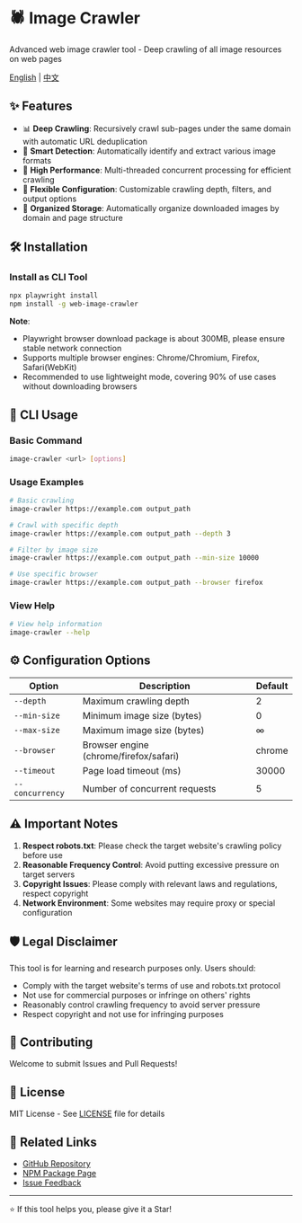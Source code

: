 # 🕷️ Image Crawler

Advanced web image crawler tool - Deep crawling of all image resources on web pages

[English](README.md) | [中文](README.zh-CN.md)

## ✨ Features

- 📊 **Deep Crawling**: Recursively crawl sub-pages under the same domain with automatic URL deduplication
- 🎯 **Smart Detection**: Automatically identify and extract various image formats
- 🚀 **High Performance**: Multi-threaded concurrent processing for efficient crawling
- 🔧 **Flexible Configuration**: Customizable crawling depth, filters, and output options
- 💾 **Organized Storage**: Automatically organize downloaded images by domain and page structure

## 🛠️ Installation

### Install as CLI Tool

```bash
npx playwright install
npm install -g web-image-crawler
```

**Note**: 
- Playwright browser download package is about 300MB, please ensure stable network connection
- Supports multiple browser engines: Chrome/Chromium, Firefox, Safari(WebKit)
- Recommended to use lightweight mode, covering 90% of use cases without downloading browsers

## 📖 CLI Usage

### Basic Command

```bash
image-crawler <url> [options]
```

### Usage Examples

```bash
# Basic crawling
image-crawler https://example.com output_path

# Crawl with specific depth
image-crawler https://example.com output_path --depth 3

# Filter by image size
image-crawler https://example.com output_path --min-size 10000

# Use specific browser
image-crawler https://example.com output_path --browser firefox
```

### View Help

```bash
# View help information
image-crawler --help
```

## ⚙️ Configuration Options

| Option | Description | Default |
|--------|-------------|---------|
| `--depth` | Maximum crawling depth | 2 |
| `--min-size` | Minimum image size (bytes) | 0 |
| `--max-size` | Maximum image size (bytes) | ∞ |
| `--browser` | Browser engine (chrome/firefox/safari) | chrome |
| `--timeout` | Page load timeout (ms) | 30000 |
| `--concurrency` | Number of concurrent requests | 5 |

## ⚠️ Important Notes

1. **Respect robots.txt**: Please check the target website's crawling policy before use
2. **Reasonable Frequency Control**: Avoid putting excessive pressure on target servers
3. **Copyright Issues**: Please comply with relevant laws and regulations, respect copyright
4. **Network Environment**: Some websites may require proxy or special configuration

## 🛡️ Legal Disclaimer

This tool is for learning and research purposes only. Users should:

- Comply with the target website's terms of use and robots.txt protocol
- Not use for commercial purposes or infringe on others' rights
- Reasonably control crawling frequency to avoid server pressure
- Respect copyright and not use for infringing purposes

## 🤝 Contributing

Welcome to submit Issues and Pull Requests!

## 📄 License

MIT License - See [LICENSE](LICENSE) file for details

## 🔗 Related Links

- [GitHub Repository](https://github.com/dzqdzq/image-crawler)
- [NPM Package Page](https://www.npmjs.com/package/image-crawler2)
- [Issue Feedback](https://github.com/dzqdzq/image-crawler/issues)

---

⭐ If this tool helps you, please give it a Star! 